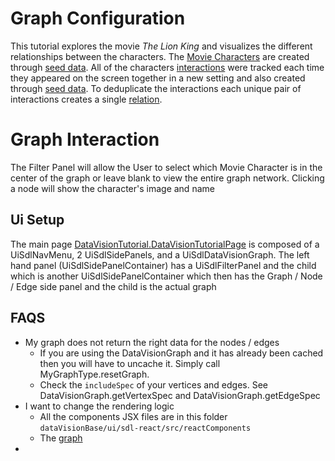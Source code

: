 # Graph Configuration
This tutorial explores the movie _The Lion King_ and visualizes the different relationships between the characters.
The [Movie Characters](./src/MovieCharacter.c3typ) are created through [seed data](./seed/MovieCharacter/characters.csv).  All of the characters [interactions](./src/MovieCharacterInteraction.c3typ) were tracked each time they appeared on the screen together in a new setting and also created through [seed data](./seed/MovieCharacterInteraction/interactions.csv).  To deduplicate the interactions each unique pair of interactions creates a single [relation](./src/MovieCharacterRelation.c3typ).

# Graph Interaction
The Filter Panel will allow the User to select which Movie Character is in the center of the graph or leave blank to view the entire graph network.  Clicking a node will show the character's image and name

## Ui Setup

The main page [DataVisionTutorial.DataVisionTutorialPage](./ui/c3/meta/DatVisionTutorial/DataVisionTutorial.DataVisionTutorialPage.json) is composed of a UiSdlNavMenu, 2 UiSdlSidePanels, and a UiSdlDataVisionGraph.
The left hand panel (UiSdlSidePanelContainer) has a UiSdlFilterPanel and the child which is another UiSdlSidePanelContainer which then has the Graph / Node / Edge side panel and the child is the actual graph

## FAQS

* My graph does not return the right data for the nodes / edges
  * If you are using the DataVisionGraph and it has already been cached then you will have to uncache it.  Simply call MyGraphType.resetGraph.
  * Check the `includeSpec` of your vertices and edges.  See DataVisionGraph.getVertexSpec and DataVisionGraph.getEdgeSpec
* I want to change the rendering logic
  * All the components JSX files are in this folder `dataVisionBase/ui/sdl-react/src/reactComponents`
  * The [graph](../dataVisionBase/ui/sdl-react/src/reactComponents/SDLDataVisionGraph.jsx)
*

